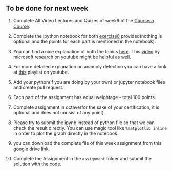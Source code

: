 ## To be done for next week

1. Complete All Video Lectures and Quizes of week9 of the [Coursera Course](https://www.coursera.org/learn/machine-learning).

2. Complete the ipython notebook for both [exercise8](https://github.com/IITGuwahati-AI/Learning-Content/tree/master/Phase%202/week%208%20-%2001%20April%202019) provided(nothing is optional and the points for each part is mentioned in the notebook).

3. You can find a nice explanation of both the topics [here](https://towardsdatascience.com/machine-learning-basics-part-4-anomaly-detection-recommender-systems-and-scaling-b8bbf0413aa9). This [video](https://youtu.be/12Xq9OLdQwQ) by microsoft research on youtube might be helpful as well. 

4. For more detailed explanation on anamoly detection you can have a look at [this](https://www.youtube.com/watch?v=nbNiD76yE8o&list=PL8Bgdi87Y1lWJtBDuStNuEGoXKVFmMrF3) playlist on youtube. 

5. Add your python(if you are doing by your own) or jupyter notebook files and create pull request.

6. Each part of the assignment has equal weightage - total 100 points.

7. Complete assignment in octave(for the sake of your certification, it is optional and does not consist of any point).

8. Please try to submit the ipynb instead of python file so that we can check the result directly. You can use magic tool like `%matplotlib inline` in order to plot the graph directly in the notebook.

9. you can download the complete file of this week assignment from this google drive [link](https://drive.google.com/open?id=1ilrcFrM5ORaLEgYhFgdb9mpjTtwdYrOG).

10. Complete the Assignment in the `assignment` folder and submit the solution with the code.
